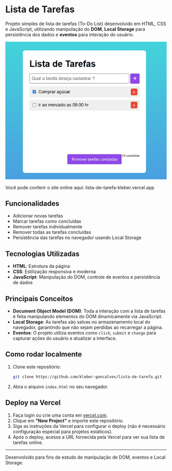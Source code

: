 # Lista de Tarefas

Projeto simples de lista de tarefas (To-Do List) desenvolvido em HTML, CSS e JavaScript, utilizando manipulação do **DOM**, **Local Storage** para persistência dos dados e **eventos** para interação do usuário.

![Lista de Tarefas](lista-tarefa.png)

Você pode conferir o site online aqui: lista-de-tarefa-kleber.vercel.app

## Funcionalidades

-   Adicionar novas tarefas
-   Marcar tarefas como concluídas
-   Remover tarefas individualmente
-   Remover todas as tarefas concluídas
-   Persistência das tarefas no navegador usando Local Storage

## Tecnologias Utilizadas

-   **HTML**: Estrutura da página
-   **CSS**: Estilização responsiva e moderna
-   **JavaScript**: Manipulação do DOM, controle de eventos e persistência de dados

## Principais Conceitos

-   **Document Object Model (DOM)**: Toda a interação com a lista de tarefas é feita manipulando elementos do DOM dinamicamente via JavaScript.
-   **Local Storage**: As tarefas são salvas no armazenamento local do navegador, garantindo que não sejam perdidas ao recarregar a página.
-   **Eventos**: O projeto utiliza eventos como `click`, `submit` e `change` para capturar ações do usuário e atualizar a interface.

## Como rodar localmente

1. Clone este repositório:
    ```sh
    git clone https://github.com/kleber-goncalves/lista-de-tarefa.git
    ```
2. Abra o arquivo `index.html` no seu navegador.

## Deploy na Vercel

1. Faça login ou crie uma conta em [vercel.com](https://vercel.com/).
2. Clique em **"New Project"** e importe este repositório.
3. Siga as instruções da Vercel para configurar o deploy (não é necessário configuração especial para projetos estáticos).
4. Após o deploy, acesse a URL fornecida pela Vercel para ver sua lista de tarefas online.

---

Desenvolvido para fins de estudo de manipulação de DOM, eventos e Local Storage.
